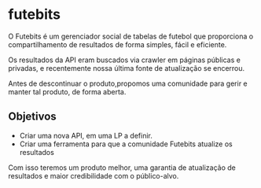 # futebits
O Futebits é um gerenciador social de tabelas de futebol que proporciona o compartilhamento de resultados de forma simples, fácil e eficiente.

Os resultados da API eram buscados via crawler em páginas públicas e privadas, e recentemente nossa última fonte de atualização se encerrou. 

Antes de descontinuar o produto,propomos uma comunidade para gerir e manter tal produto, de forma aberta.

## Objetivos

- Criar uma nova API, em uma LP a definir.
- Criar uma ferramenta para que a comunidade Futebits atualize os resultados

Com isso teremos um produto melhor, uma garantia de atualização de resultados e maior credibilidade com o público-alvo.
